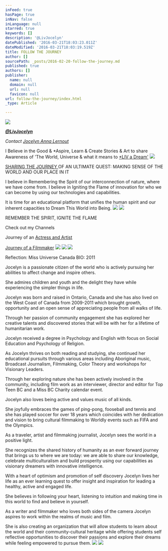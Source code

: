 ```yaml
---
inFeed: true
hasPage: true
inNav: false
inLanguage: null
starred: true
keywords: []
description: '@LivJocelyn'
datePublished: '2016-03-21T18:03:23.011Z'
dateModified: '2016-03-21T18:03:19.519Z'
title: FOLLOW THE JOURNEY
author: []
sourcePath: _posts/2016-02-20-follow-the-journey.md
published: true
authors: []
publisher:
  name: null
  domain: null
  url: null
  favicon: null
url: follow-the-journey/index.html
_type: Article

---
```

![](https://s3-us-west-2.amazonaws.com/the-grid-img/p/5a0945b4922c855e41182ccc30002815410812a3.jpg)

**_[@LivJocelyn][0]_**

_Contact [Jocelyn Anna Lernout][1]_

I Believe in the Good & \*Aspire, Learn & Create Stories & Art to share Awareness of 'The World, Universe & what it means to [\*LIV a Dream'][1]
![](https://s3-us-west-2.amazonaws.com/the-grid-img/p/d08903e8db0d0f9c12c0f6b88bb5346e664515c3.jpg)

[SHARING THE JOURNEY ][2]OF AN ULTIMATE QUEST: MAKING SENSE OF THE WORLD AND OUR PLACE IN IT

I believe in Remembering the Spirit of our
interconnection of nature, where we have come from.  I believe in Igniting
the Flame of innovation for who we can become by using our technologies and
capabilities.

It is time for an
educational platform that unifies the human spirit and our inherent capacities
to Dream This World into Being.
![](https://s3-us-west-2.amazonaws.com/the-grid-img/p/2ba7f72a94dd68f38d42b8d1648954d8b58d2bb9.jpg)
![](https://s3-us-west-2.amazonaws.com/the-grid-img/p/fdfb2801c6bc8f8c0396bea0481d8aca87bde492.jpg)

REMEMBER THE SPIRIT, IGNITE THE FLAME

Check out my Channels

Journey of an [Actress and Artist][3]

[Journey of a Filmmaker][4]
![](https://s3-us-west-2.amazonaws.com/the-grid-img/p/1ba5f6b19f848ce3b480529fd07a83bb2b8e5fc3.jpg)
![](https://s3-us-west-2.amazonaws.com/the-grid-img/p/ecbacd5a5da120693455ff08786a9b7402059923.jpg)
![](https://the-grid-user-content.s3-us-west-2.amazonaws.com/5d9eff4a-61e7-43e2-8430-d3dc5c5f4357.png)

Reflection: Miss Universe Canada BIO: 2011

Jocelyn
is a passionate citizen of the world who is actively pursuing her abilities to
affect change and inspire others.

She
admires children and youth and the delight they have while experiencing the
simpler things in life.

Jocelyn
was born and raised in Ontario, Canada and she has also lived on the West Coast of Canada from 2009-2011 which brought growth, opportunity
and an open sense of appreciating people from all walks of life.

Through
her passion of community engagement she has explored her creative talents and
discovered stories that will be with her for a lifetime of humanitarian work.

Jocelyn received a degree in Psychology and
English with focus on Social Education and Psychology of Religion.

As Jocelyn thrives on both reading and
studying, she continued her educational pursuits through various areas
including Aboriginal music, Broadcast Journalism, Filmmaking, Color Theory and
workshops for Visionary Leaders.

Through
her exploring nature she has been actively involved in the community, including
film work as an interviewer, director and editor for Top Teen BC and a Miss BC
Charity calendar event.

Jocelyn
also loves being active and values music of all kinds. 

She joyfully
embraces the games of ping-pong, fooseball and tennis and she has played soccer
for over 18 years which coincides with her dedication and vision to bring cultural
filmmaking to Worldly events such as FIFA and the Olympics.

As a
traveler, artist and filmmaking journalist, Jocelyn sees the world in a
positive light.

She recognizes the
shared history of humanity as an ever forward journey that brings us to where
we are today: we are able to share our knowledge, celebrate multiculturalism
and build prosperity using our capabilities as visionary dreamers with innovative intelligence.

With a
heart of optimism and promotion of self discovery Jocelyn lives her life as an
ever learning quest to offer insight and inspiration for leading a healthy,
active and engaged life.

She believes in
following your heart, listening to intuition and making time in this world to
find and believe in yourself. 

As a
writer and filmmaker who loves both sides of the camera Jocelyn aspires to work
within the realms of music and film.

She
is also creating an organization that will allow students to learn about the
world and their community-cultural heritage while offering students self
reflective opportunities to discover their passions and explore their dreams
while feeling empowered to pursue them.
![](https://the-grid-user-content.s3-us-west-2.amazonaws.com/538f2ed4-73fd-4912-83de-6dc9126ebfc3.jpg)
![](https://the-grid-user-content.s3-us-west-2.amazonaws.com/999a4090-017d-4d99-9cb1-7a48c0d9f261.jpg)

[0]: https://twitter.com/LivJocelyn?lang=en
[1]: https://about.me/cultureme
[2]: http://theworlduniverseandadream.blogspot.ca/search?updated-min=2010-01-01T00:00:00-08:00&updated-max=2011-01-01T00:00:00-08:00&max-results=2
[3]: https://www.youtube.com/channel/UCSX8M_s77394G-ESy9HMHuA
[4]: https://www.youtube.com/channel/UCYCg5dk1Cuz73svys5MlBDg